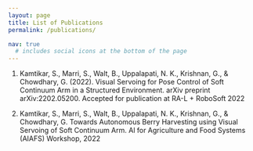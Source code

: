 ```yaml
---
layout: page
title: List of Publications
permalink: /publications/

nav: true
  # includes social icons at the bottom of the page
---
```






1) Kamtikar, S., Marri, S., Walt, B., Uppalapati, N. K., Krishnan, G., & Chowdhary, G. (2022). Visual Servoing for Pose Control of Soft Continuum Arm in a Structured Environment. arXiv preprint arXiv:2202.05200. 
Accepted for publication at RA-L + RoboSoft 2022

2) Kamtikar, S., Marri, S., Walt, B., Uppalapati, N. K., Krishnan, G., & Chowdhary, G. Towards Autonomous Berry Harvesting using Visual Servoing of Soft Continuum Arm. Al for Agriculture and Food Systems (AIAFS) Workshop, 2022